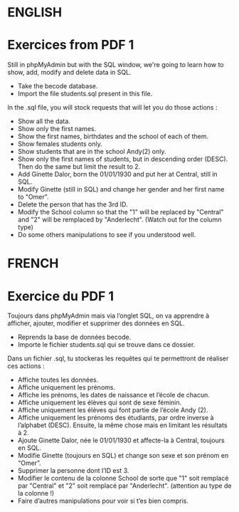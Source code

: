 # ENGLISH

# Exercices from PDF 1

Still in phpMyAdmin but with the SQL window, we're going to learn how to show, add, modify and delete 
data in SQL.

- Take the becode database.
- Import the file students.sql present in this file.

In the .sql file, you will stock requests that will let you do those actions : 

- Show all the data.
- Show only the first names.
- Show the first names, birthdates and the school of each of them.
- Show females students only.
- Show students that are in the school Andy(2) only.
- Show only the first names of students, but in descending order (DESC). Then do the same but limit the result to 2.
- Add Ginette Dalor, born the 01/01/1930 and put her at Central, still in SQL.
- Modify Ginette (still in SQL) and change her gender and her first name to "Omer".
- Delete the person that has the 3rd ID.
- Modify the School column so that the "1" will be replaced by "Central" and "2" will be remplaced by "Anderlecht". (Watch out for the column type)
- Do some others manipulations to see if you understood well.

# FRENCH

# Exercice du PDF 1

Toujours dans phpMyAdmin mais via l’onglet SQL, on va apprendre à afficher, ajouter,
modifier et supprimer des données en SQL.

- Reprends la base de données becode.
- Importe le fichier students.sql qui se trouve dans ce dossier.

Dans un fichier .sql, tu stockeras les requêtes qui te permettront de réaliser ces actions :

- Affiche toutes les données.
- Affiche uniquement les prénoms.
- Affiche les prénoms, les dates de naissance et l’école de chacun.
- Affiche uniquement les élèves qui sont de sexe féminin.
- Affiche uniquement les élèves qui font partie de l’école Andy (2).
- Affiche uniquement les prénoms des étudiants, par ordre inverse à l’alphabet
(DESC). Ensuite, la même chose mais en limitant les résultats à 2.
- Ajoute Ginette Dalor, née le 01/01/1930 et affecte-la à Central, toujours en
SQL.
- Modifie Ginette (toujours en SQL) et change son sexe et son prénom en “Omer”.
- Supprimer la personne dont l’ID est 3.
- Modifier le contenu de la colonne School de sorte que "1" soit remplacé par "Central" et "2" soit remplacé par "Anderlecht". (attention au type de la colonne !)
- Faire d’autres manipulations pour voir si t’es bien compris.
